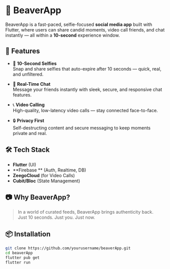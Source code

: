 # 🦫 BeaverApp

BeaverApp is a fast-paced, selfie-focused **social media app** built with Flutter, where users can share candid moments, video call friends, and chat instantly — all within a **10-second** experience window.

## 🚀 Features

- 📸 **10-Second Selfies**  
  Snap and share selfies that auto-expire after 10 seconds — quick, real, and unfiltered.

- 💬 **Real-Time Chat**  
  Message your friends instantly with sleek, secure, and responsive chat features.

- 📞 **Video Calling**  
  High-quality, low-latency video calls — stay connected face-to-face.

- 🔒 **Privacy First**  
  Self-destructing content and secure messaging to keep moments private and real.

## 🛠️ Tech Stack

- **Flutter** (UI)
- **Firebase ** (Auth, Realtime, DB) 
- **ZeegoCloud** (for Video Calls) 
-  **Cubit/Bloc** (State Management) 

## 📷 Why BeaverApp?

> In a world of curated feeds, BeaverApp brings authenticity back.  
> Just 10 seconds. Just you. Just now.

## 📦 Installation

```bash
git clone https://github.com/yourusername/beaverApp.git
cd beaverApp
flutter pub get
flutter run
